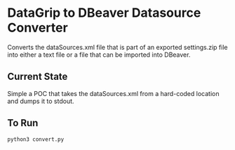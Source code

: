 # DataGrip to DBeaver Datasource Converter
Converts the dataSources.xml file that is part of an exported settings.zip file into either a text file or a file that
can be imported into DBeaver.

## Current State
Simple a POC that takes the dataSources.xml from a hard-coded location and dumps it to stdout.

## To Run
```text
python3 convert.py
```
